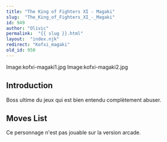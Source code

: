 ```yaml
---
title: "The King of Fighters XI - Magaki"
slug:  "The_King_of_Fighters_XI_-_Magaki"
id: 949
author: "Olivic"
permalink:  "{{ slug }}.html"
layout:  "index.njk"
redirect: "Kofxi_magaki"
old_id: 950
---
```


Image:kofxi-magaki1.jpg Image:kofxi-magaki2.jpg

## Introduction

Boss ultime du jeux qui est bien entendu complètement abuser.

## Moves List

Ce personnage n'est pas jouable sur la version arcade.
